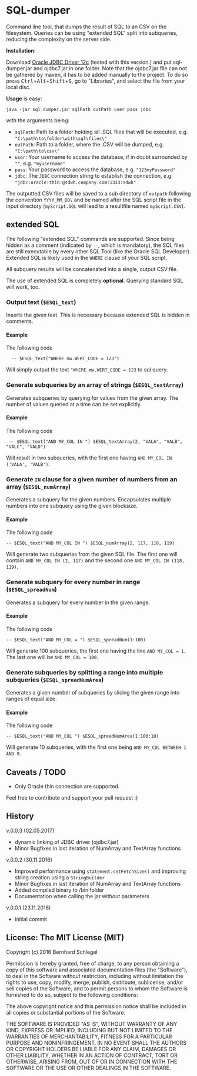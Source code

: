 # SQL-dumper

Command line tool, that dumps the result of SQL to an CSV on the filesystem. Queries can be using "extended SQL"
split into subqueries, reducing the complexity on the server side.

**Installation**: 

Download [Oracle JDBC Driver 12c](http://www.oracle.com/technetwork/database/features/jdbc/jdbc-drivers-12c-download-1958347.html) (tested with this version.) and put sql-dumper.jar and ojdbc7.jar in one folder. Note that the ojdbc7.jar file can not be gathered by maven, it has to be added manually to the project. To do so press <kbd>Ctrl</kbd>+<kbd>Alt</kbd>+<kbd>Shift</kbd>+<kbd>S</kbd>, go to "Libraries", and select the file from your local disc.

**Usage** is easy:

    java -jar sql_dumper.jar sqlPath outPath user pass jdbc

with the arguments being:

- `sqlPath`: Path to a folder holding all .SQL files that will be executed, e.g. `"C:\path\to\folder\with\sql\files\"`
- `outPath`: Path to a folder, where the .CSV will be dumped, e.g. `"C:\path\to\csv\"`
- `user`: Your username to access the database, if in doubt surrounded by `""`, e.g. `"myusername"`
- `pass`: Your password to access the database, e.g. `"123myPassword"`
- `jdbc`: The `JDBC` connection string to establish the connection, e.g. `"jdbc:oracle:thin:@sdwh.company.com:1333:sdwh"`

The outputted CSV files will be saved to a sub directory of `outpath` following the convention `YYYY_MM_DD\` and be
named after the SQL script file in the input directory (`myScript.SQL` will lead to a resultfile named `myScript.CSV`).

## extended SQL

The following "extended SQL" commands are supported. Since being hidden as a comment (indicated by `--`, which is mandatory), 
the SQL files are still executable by every other SQL Tool (like the Oracle SQL Developer). Extended SQL is likely used 
in the `WHERE` clause of your SQL script.

All subquery results will be concatenated into a single, output CSV file.

The use of extended SQL is completely **optional**. Querying standard SQL will work, too.

### Output text (`$ESQL_text`)

Inserts the given text. This is necessary because extended SQL is hidden in comments.

#### Example

The following code 

      -- $ESQL_text("WHERE mw.WERT_CODE = 123")
      
Will simply output the text `"WHERE mw.WERT_CODE = 123` to sql query.

### Generate subqueries by an array of strings (`$ESQL_textArray`)

Generates subqueries by querying for values from the given array. The number of values
queried at a time can be set explicitly.

#### Example

The following code

     -- $ESQL_text("AND MY_COL IN ") $ESQL_textArray(2, "VALA", "VALB", "VALC", "VALD")
     
Will result in two subqueries, with the first one having `AND MY_COL IN ('VALA', 'VALB')`.


### Generate `IN` clause for a given number of numbers from an array (`$ESQL_numArray`)

Generates a subquery for the given numbers. Encapsulates multiple numbers into one subquery using the given blocksize.

#### Example

The following code

    -- $ESQL_text("AND MY_COL IN ") $ESQL_numArray(2, 117, 118, 119)
    
Will generate two subqueries from the given SQL file. The first one will contain `AND MY_COL IN (2, 117)` and the second 
one `AND MY_COL IN (118, 119)`.

### Generate subquery for every number in range (`$ESQL_spreadNum`)

Generates a subquery for every number in the given range.

#### Example

The following code

    -- $ESQL_text("AND MY_COL = ") $ESQL_spreadNum(1:100)
    
Will generate 100 subqueries, the first one having the line `AND MY_COL = 1`. The last one will be `AND MY_COL = 100`.


### Generate subqueries by splitting a range into multiple subqueries (`$ESQL_spreadNumArea`)

Generates a given number of subqueries by slicing the given range into ranges of equal size.

#### Example

The following code

    -- $ESQL_text("AND MY_COL ") $ESQL_spreadNumArea(1:100:10)
    
Will generate 10 subqueries, with the first one being `AND MY_COL BETWEEN 1 AND 9`.

## Caveats / TODO

- Only Oracle thin connection are supported.

Feel free to contribute and support your pull request :)

## History
v.0.0.3 (02.05.2017)

- dynamic linking of JDBC driver (ojdbc7.jar) 
- Minor Bugfixes in last iteration of NumArray and TextArray functions 

v.0.0.2 (30.11.2016)

- Improved performance using `statement.setFetchSize()` and improving string creation using a `StringBuilder`
- Minor Bugfixes in last iteration of NumArray and TextArray functions 
- Added compiled binary to /bin folder
- Documentation when calling the jar without parameters

v.0.0.1 (23.11.2016)

- initial commit

## License: The MIT License (MIT)

Copyright (c) 2016 Bernhard Schlegel

Permission is hereby granted, free of charge, to any person obtaining a copy of this software and associated documentation files (the "Software"), to deal in the Software without restriction, including without limitation the rights to use, copy, modify, merge, publish, distribute, sublicense, and/or sell copies of the Software, and to permit persons to whom the Software is furnished to do so, subject to the following conditions:

The above copyright notice and this permission notice shall be included in all copies or substantial portions of the Software.

THE SOFTWARE IS PROVIDED "AS IS", WITHOUT WARRANTY OF ANY KIND, EXPRESS OR IMPLIED, INCLUDING BUT NOT LIMITED TO THE WARRANTIES OF MERCHANTABILITY, FITNESS FOR A PARTICULAR PURPOSE AND NONINFRINGEMENT. IN NO EVENT SHALL THE AUTHORS OR COPYRIGHT HOLDERS BE LIABLE FOR ANY CLAIM, DAMAGES OR OTHER LIABILITY, WHETHER IN AN ACTION OF CONTRACT, TORT OR OTHERWISE, ARISING FROM, OUT OF OR IN CONNECTION WITH THE SOFTWARE OR THE USE OR OTHER DEALINGS IN THE SOFTWARE.
